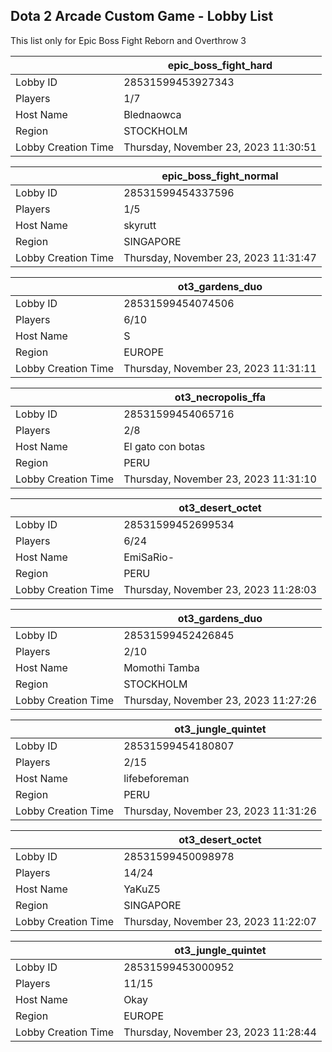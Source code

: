 ## Dota 2 Arcade Custom Game - Lobby List

This list only for Epic Boss Fight Reborn and Overthrow 3

|  | epic_boss_fight_hard |
| ------ | ------ |
| Lobby ID | 28531599453927343 |
| Players | 1/7 |
| Host Name | Blednaowca |
| Region | STOCKHOLM |
| Lobby Creation Time | Thursday, November 23, 2023 11:30:51 |


|  | epic_boss_fight_normal |
| ------ | ------ |
| Lobby ID | 28531599454337596 |
| Players | 1/5 |
| Host Name | skyrutt |
| Region | SINGAPORE |
| Lobby Creation Time | Thursday, November 23, 2023 11:31:47 |


|  | ot3_gardens_duo |
| ------ | ------ |
| Lobby ID | 28531599454074506 |
| Players | 6/10 |
| Host Name | S |
| Region | EUROPE |
| Lobby Creation Time | Thursday, November 23, 2023 11:31:11 |


|  | ot3_necropolis_ffa |
| ------ | ------ |
| Lobby ID | 28531599454065716 |
| Players | 2/8 |
| Host Name | El gato con botas |
| Region | PERU |
| Lobby Creation Time | Thursday, November 23, 2023 11:31:10 |


|  | ot3_desert_octet |
| ------ | ------ |
| Lobby ID | 28531599452699534 |
| Players | 6/24 |
| Host Name | EmiSaRio- |
| Region | PERU |
| Lobby Creation Time | Thursday, November 23, 2023 11:28:03 |


|  | ot3_gardens_duo |
| ------ | ------ |
| Lobby ID | 28531599452426845 |
| Players | 2/10 |
| Host Name | Momothi Tamba |
| Region | STOCKHOLM |
| Lobby Creation Time | Thursday, November 23, 2023 11:27:26 |


|  | ot3_jungle_quintet |
| ------ | ------ |
| Lobby ID | 28531599454180807 |
| Players | 2/15 |
| Host Name | lifebeforeman |
| Region | PERU |
| Lobby Creation Time | Thursday, November 23, 2023 11:31:26 |


|  | ot3_desert_octet |
| ------ | ------ |
| Lobby ID | 28531599450098978 |
| Players | 14/24 |
| Host Name | YaKuZ5 |
| Region | SINGAPORE |
| Lobby Creation Time | Thursday, November 23, 2023 11:22:07 |


|  | ot3_jungle_quintet |
| ------ | ------ |
| Lobby ID | 28531599453000952 |
| Players | 11/15 |
| Host Name | Okay |
| Region | EUROPE |
| Lobby Creation Time | Thursday, November 23, 2023 11:28:44 |


